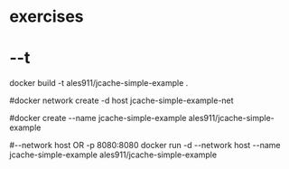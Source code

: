 # exercises

# --t
docker build -t ales911/jcache-simple-example .

#docker network create -d host jcache-simple-example-net

#docker create --name jcache-simple-example ales911/jcache-simple-example 

#--network host  OR -p 8080:8080
docker run -d --network host --name jcache-simple-example ales911/jcache-simple-example 
